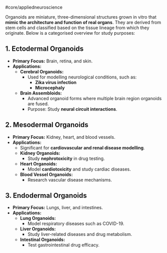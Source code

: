 #core/appliedneuroscience

Organoids are miniature, three-dimensional structures grown in vitro that **mimic the architecture and function of real organs**. They are derived from stem cells and classified based on the tissue lineage from which they originate. Below is a categorised overview for study purposes:

## 1. Ectodermal Organoids

- **Primary Focus:** Brain, retina, and skin.
- **Applications:**
  - **Cerebral Organoids:**
    - Used for modelling neurological conditions, such as:
      - **Zika virus infection**
      - **Microcephaly**
  - **Brain Assembloids:**
    - Advanced organoid forms where multiple brain region organoids are fused.
    - Purpose: Study **neural circuit interactions**.

## 2. Mesodermal Organoids

- **Primary Focus:** Kidney, heart, and blood vessels.
- **Applications:**
  - Significant for **cardiovascular and renal disease modelling**.
  - **Kidney Organoids:**
    - Study **nephrotoxicity** in drug testing.
  - **Heart Organoids:**
    - Model **cardiotoxicity** and study cardiac diseases.
  - **Blood Vessel Organoids:**
    - Research vascular disease mechanisms.

## 3. Endodermal Organoids

- **Primary Focus:** Lungs, liver, and intestines.
- **Applications:**
  - **Lung Organoids:**
    - Model respiratory diseases such as COVID-19.
  - **Liver Organoids:**
    - Study liver-related diseases and drug metabolism.
  - **Intestinal Organoids:**
    - Test gastrointestinal drug efficacy.
